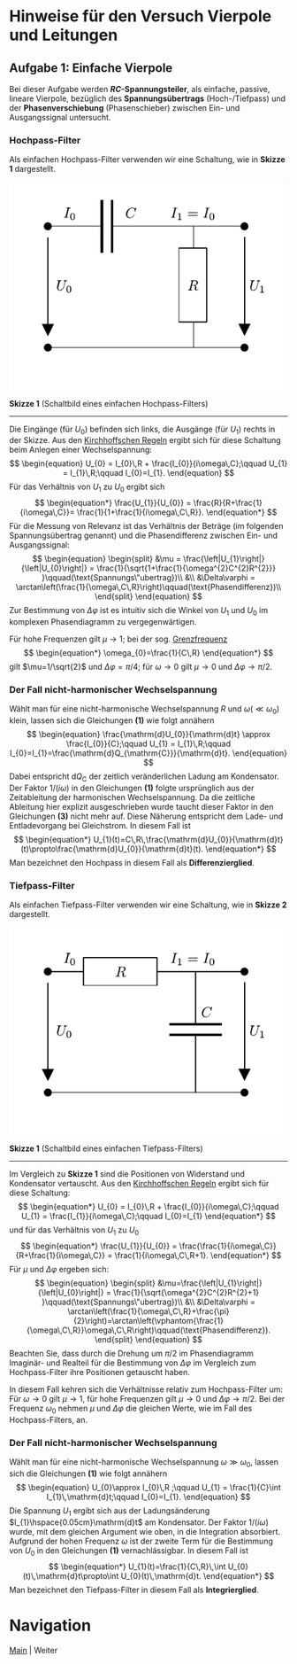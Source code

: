 # Hinweise für den Versuch Vierpole und Leitungen

## Aufgabe 1: Einfache Vierpole

Bei dieser Aufgabe werden **$RC$-Spannungsteiler**, als einfache, passive, lineare Vierpole, bezüglich des **Spannungsübertrags** (Hoch-/Tiefpass) und der **Phasenverschiebung** (Phasenschieber) zwischen Ein- und Ausgangssignal untersucht.

### Hochpass-Filter

Als einfachen Hochpass-Filter verwenden wir eine Schaltung, wie in **Skizze 1** dargestellt.

<img src="../figures/Hochpass.png" width="500" style="zoom:100%;" />

**Skizze 1** (Schaltbild eines einfachen Hochpass-Filters)

---

Die Eingänge (für $U_{0}$) befinden sich links, die Ausgänge (für $U_{1}$) rechts in der Skizze. Aus den [Kirchhoffschen Regeln](https://de.wikipedia.org/wiki/Kirchhoffsche_Regeln) ergibt sich für diese Schaltung beim Anlegen einer Wechselspannung:
$$
\begin{equation}
U_{0} = I_{0}\,R + \frac{I_{0}}{i\omega\,C};\qquad U_{1} = I_{1}\,R;\qquad I_{0}=I_{1}.
\end{equation}
$$
Für das Verhältnis von $U_{1}$ zu $U_{0}$ ergibt sich
$$
\begin{equation*}
\frac{U_{1}}{U_{0}} = \frac{R}{R+\frac{1}{i\omega\,C}}= \frac{1}{1+\frac{1}{i\omega\,C\,R}}.
\end{equation*}
$$
Für die Messung von Relevanz ist das Verhältnis der Beträge (im folgenden Spannungsübertrag genannt) und die Phasendifferenz zwischen Ein- und Ausgangssignal:
$$
\begin{equation}
\begin{split}
&\mu = \frac{\left|U_{1}\right|}{\left|U_{0}\right|} = \frac{1}{\sqrt{1+\frac{1}{\omega^{2}C^{2}R^{2}}}
}\qquad(\text{Spannungs\"ubertrag})\\
&\\
&\Delta\varphi = \arctan\left(\frac{1}{\omega\,C\,R}\right)\qquad(\text{Phasendifferenz})\\
\end{split}
\end{equation}
$$
Zur Bestimmung von $\Delta\varphi$ ist es intuitiv sich die Winkel von $U_{1}$ und $U_{0}$ im komplexen Phasendiagramm zu vergegenwärtigen. 

Für hohe Frequenzen gilt $\mu\to 1$; bei der sog. [Grenzfrequenz](https://de.wikipedia.org/wiki/Grenzfrequenz)
$$
\begin{equation*}
\omega_{0}=\frac{1}{C\,R}
\end{equation*}
$$
gilt $\mu=1/\sqrt{2}$ und $\Delta\varphi=\pi/4$; für $\omega\to0$ gilt $\mu\to 0$ und $\Delta\varphi\to\pi/2$. 

### Der Fall nicht-harmonischer Wechselspannung

Wählt man für eine nicht-harmonische Wechselspannung $R$ und $\omega(\ll\omega_{0})$ klein, lassen sich die Gleichungen **(1)** wie folgt annähern
$$
\begin{equation}
\frac{\mathrm{d}U_{0}}{\mathrm{d}t} \approx \frac{I_{0}}{C};\qquad U_{1} = I_{1}\,R;\qquad I_{0}=I_{1}=\frac{\mathrm{d}Q_{\mathrm{C}}}{\mathrm{d}t}.
\end{equation}
$$
Dabei entspricht $\mathrm{d}Q_{\mathrm{C}}$ der zeitlich veränderlichen Ladung am Kondensator. Der Faktor $1/(i\omega)$ in den Gleichungen **(1)** folgte ursprünglich aus der Zeitableitung der harmonischen Wechselspannung. Da die zeitliche Ableitung hier explizit ausgeschrieben wurde taucht dieser Faktor in den Gleichungen **(3)** nicht mehr auf. Diese Näherung entspricht dem Lade- und Entladevorgang bei Gleichstrom. In diesem Fall ist
$$
\begin{equation*}
U_{1}(t)=C\,R\,\frac{\mathrm{d}U_{0}}{\mathrm{d}t}(t)\propto\frac{\mathrm{d}U_{0}}{\mathrm{d}t}(t).
\end{equation*}
$$
Man bezeichnet den Hochpass in diesem Fall als **Differenzierglied**.

### Tiefpass-Filter

Als einfachen Tiefpass-Filter verwenden wir eine Schaltung, wie in **Skizze 2** dargestellt.

<img src="../figures/Tiefpass.png" width="500" style="zoom:100%;" />

**Skizze 1** (Schaltbild eines einfachen Tiefpass-Filters)

---

Im Vergleich zu **Skizze 1** sind die Positionen von Widerstand und Kondensator vertauscht. Aus den [Kirchhoffschen Regeln](https://de.wikipedia.org/wiki/Kirchhoffsche_Regeln) ergibt sich für diese Schaltung:
$$
\begin{equation*}
U_{0} = I_{0}\,R + \frac{I_{0}}{i\omega\,C};\qquad U_{1} = \frac{I_{1}}{i\omega\,C};\qquad I_{0}=I_{1}
\end{equation*}
$$
und für das Verhältnis von $U_{1}$ zu $U_{0}$
$$
\begin{equation*}
\frac{U_{1}}{U_{0}} = \frac{\frac{1}{i\omega\,C}}{R+\frac{1}{i\omega\,C}} = \frac{1}{i\omega\,C\,R+1}.
\end{equation*}
$$
Für $\mu$ und $\Delta\varphi$ ergeben sich:
$$
\begin{equation}
\begin{split}
&\mu=\frac{\left|U_{1}\right|}{\left|U_{0}\right|} = \frac{1}{\sqrt{\omega^{2}C^{2}R^{2}+1}
}\qquad(\text{Spannungs\"ubertrag})\\
&\\
&\Delta\varphi = \arctan\left(\frac{1}{\omega\,C\,R}+\frac{\pi}{2}\right)=\arctan\left(\vphantom{\frac{1}{\omega\,C\,R}}\omega\,C\,R\right)\qquad(\text{Phasendifferenz}).
\end{split}
\end{equation}
$$
Beachten Sie, dass durch die Drehung um $\pi/2$ im Phasendiagramm Imaginär- und Realteil für die Bestimmung von $\Delta\varphi$ im Vergleich zum Hochpass-Filter ihre Positionen getauscht haben. 

In diesem Fall kehren sich die Verhältnisse relativ zum Hochpass-Filter um: Für $\omega\to0$ gilt $\mu\to1$, für hohe Frequenzen gilt $\mu\to0$ und $\Delta\varphi\to\pi/2$. Bei der Frequenz $\omega_{0}$ nehmen $\mu$ und $\Delta\varphi$ die gleichen Werte, wie im Fall des Hochpass-Filters, an. 

### Der Fall nicht-harmonischer Wechselspannung

Wählt man für eine nicht-harmonische Wechselspannung $\omega\gg\omega_{0}$, lassen sich die Gleichungen **(1)** wie folgt annähern
$$
\begin{equation}
U_{0}\approx I_{0}\,R ;\qquad U_{1} = \frac{1}{C}\int I_{1}\,\mathrm{d}t;\qquad I_{0}=I_{1}.
\end{equation}
$$
Die Spannung $U_{1}$ ergibt sich aus der Ladungsänderung $I_{1}\hspace{0.05cm}\mathrm{d}t$ am Kondensator. Der Faktor $1/(i\omega)$ wurde, mit dem gleichen Argument wie oben, in die Integration absorbiert. Aufgrund der hohen Frequenz $\omega$ ist der zweite Term für die Bestimmung von $U_{0}$ in den Gleichungen **(1)** vernachlässigbar. In diesem Fall ist
$$
\begin{equation*}
U_{1}(t)=\frac{1}{C\,R}\,\int U_{0}(t)\,\mathrm{d}t\propto\int U_{0}(t)\,\mathrm{d}t.
\end{equation*}
$$
Man bezeichnet den Tiefpass-Filter in diesem Fall als **Integrierglied**. 

# Navigation

[Main](https://git.scc.kit.edu/etp-lehre/p1-for-students/-/tree/main/Vierpole_und_Leitungen) | Weiter
